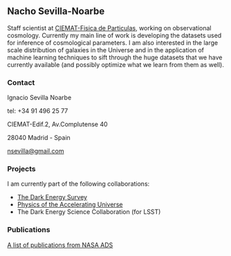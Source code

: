 ## Nacho Sevilla-Noarbe

Staff scientist at <a href="cfp.ciemat.es">CIEMAT-Fisica de Particulas</a>, working on observational cosmology.
Currently my main line of work is developing the datasets used for inference of cosmological parameters. I am also interested in the large scale distribution of galaxies in the Universe and in the application of machine learning techniques to sift through the huge datasets that we have currently available (and possibly optimize what we learn from them as well).

### Contact

Ignacio Sevilla Noarbe

tel: +34 91 496 25 77 

CIEMAT-Edif.2, Av.Complutense 40

28040 Madrid - Spain

nsevilla@gmail.com

### Projects

I am currently part of the following collaborations:

* <a href="https://www.darkenergysurvey.org/">The Dark Energy Survey</a>
* <a href="https://www.pausurvey.org/">Physics of the Accelerating Universe</a>
* The Dark Energy Science Collaboration (for LSST)

### Publications

<a href="https://ui.adsabs.harvard.edu/search/fq=%7B!type%3Daqp%20v%3D%24fq_database%7D&fq_database=((database%3A%22astronomy%22)%20OR%20database%3A%22astronomy%22%20OR%20database%3A%22physics%22)&q=author%3A%22sevilla-noarbe%22%20or%20%20author%3A%22sevilla%2C%20i%22%20&sort=date%20desc%2C%20bibcode%20desc">A list of publications from NASA ADS</a> 




